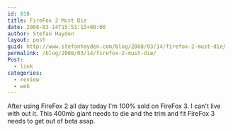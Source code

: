 ```yaml
---
id: 810
title: FireFox 2 Must Die
date: 2008-03-14T15:51:13+00:00
author: Stefan Hayden
layout: post
guid: http://www.stefanhayden.com/blog/2008/03/14/firefox-2-must-die/
permalink: /blog/2008/03/14/firefox-2-must-die/
Post:
  - link
categories:
  - review
  - web
---
```

After using FireFox 2 all day today I'm 100% sold on FireFox 3. I can't live with out it. This 400mb giant needs to die and the trim and fit FireFox 3 needs to get out of beta asap.